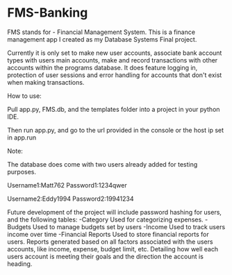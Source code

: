 # FMS-Banking
FMS stands for - Financial Management System. This is a finance management app 
I created as my Database Systems Final project.

Currently it is only set to make new user accounts, associate bank account 
types with users main accounts, make and record transactions with other accounts 
within the programs database. It does feature logging in, 
protection of user sessions and error handling for accounts that don't exist when
making transactions.

How to use:

Pull app.py, FMS.db, and the templates folder into a project in your python IDE.

Then run app.py, and go to the url provided in the console or the host ip set 
in app.run


Note:


The database does come with two users already added for testing purposes.

Username1:Matt762
Password1:1234qwer

Username2:Eddy1994
Password2:19941234

Future development of the project will include password hashing for users, and the
following tables:
-Category
  Used for categorizing expenses.
-Budgets
  Used to manage budgets set by users
-Income
  Used to track users income over time
-Financial Reports
  Used to store financial reports for users. Reports generated based on all factors 
  associated with the users accounts, like income, expense, budget limit, etc. Detailing
  how well each users account is meeting their goals and the direction the account is heading.
